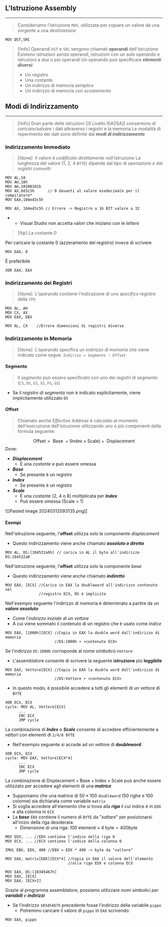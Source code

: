 ## L'Istruzione Assembly
---
> Consideriamo l'istruzione `MOV`, utilizzata per copiare un valore da una *sorgente* a una *destinazione*

```assembly
MOV DST,SRC
```

>[!info] Operandi
>`DST` e `SRC` vengono chiamati **operandi** dell'istruzione
>Esistono istruzioni *senza* operandi, istruzioni con *un solo* operando e istruzioni a *due o più* operandi
>Un operando può specificare ***elementi diversi***:
>- Un registro
>- Una costante
>- Un indirizzo di memoria *semplice*
>- Un indirizzo di memoria con *scostamento*

## Modi di Indirizzamento
---
>[!info]
>Gran parte delle istruzioni [[Il Livello ISA|ISA]] consentono di *caricare/salvare* i dati attraverso i registri e la memoria
>Le modalità di reperimento dei dati sono definite dai ***modi di indirizzamento***


### Indirizzamento Immediato
>[!done] ‎ 
>Il valore è *codificato direttamente nell'istruzione*
>La lunghezza del valore (1, 2, 4 `BYTE`) dipende dal tipo di *operazione e dai registri coinvolti*

```assembly
MOV AL,10 
MOV AH,10h 
MOV AH,10100101b 
MOV AX,0d3c5h      // 0 davanti al valore esadecimale per il compilatore* 
MOV EAX,104ed3c5h

MOV AX, 104ed3c5h // Errore -> Registro a 16 BIT valore a 32
```
* * Visual Studio non accetta valori che iniziano con le *lettere*

>[!tip] La costante $0$

Per caricare la costante $0$ (azzeramento del registro) invece di scrivere
```assembly
MOV EAX, 0
```
È preferibile
```assembly
XOR EAX, EAX
```
### Indirizzamento dei Registri
>[!done] ‎ 
>L'operando contiene l'indicazione di uno *specifico registro* della `CPU`

```assembly
MOV AL, AH
MOV CX, AX
MOV EAX, EBX

MOV AL, CX    //Errore dimensioni di registri diverse
```

### Indirizzamento in Memoria
>[!done] ‎ 
>L'operando specifica un *indirizzo di memoria* che viene indicato come segue:
>`Indirizo = Segmento : Offset`

#### Segmento
>Il *segmento* può essere specificato con uno dei registri di segmento (`CS`, `DS`, `ES`, `SS`, `FS`, `GS`)

- Se il *registro di segmento* non è indicato esplicitamente, viene implicitamente utilizzato `DS`

#### Offset
>Chiamato anche *Effective Address* è calcolato al momento dell'esecuzione dell'istruzione utilizzando uno o più componenti della formula seguente:

$$
\text{Offset}= \text{ Base } +(\text{Index}\times\text{Scale})+\text{ Displacement}
$$
Dove:
- ***Displacement***
	- È una *costante* e può essere omessa
- ***Base***
	- Se presente è un *registro*
- ***Index***
	- Se presente è un *registro*
- ***Scale***
	- È una *costante* (2, 4 o 8) moltiplicata per ***Index***
	- Può essere omessa ($\text{Scale = 1}$)

![[Pasted image 20240312093135.png]]
#### Esempi
Nell'istruzione seguente, l'**offset** utilizza solo  la componente *displacement*
- Questo indirizzamento viene anche chiamato ***assoluto o diretto***

```assembly
MOV AL, DS:[104532a0h] // carica in AL il byte all'indirizzo DS:104532a0
```

Nell'istruzione seguente, l'**offset** utilizza solo la componente *base*
- Questo indirizzamento viene anche chiamato ***indiretto***
```assembly
MOV EAX, [ECX] //Carica in EAX la doubleword all'indirizzo contenuto nel
               //registro ECX, DS è implicito 
```

Nell'esempio seguente l'indirizzo di memoria è determinato a partire da un ***valore assoluto***
- Come l'*indirizzo* *iniziale di un vettore*
- A cui viene sommato il contenuto di un registro che è usato come *indice*

```assembly
MOV EAX, [1000h][ECX] //Copia in EAX la double word dall'indirizzo di memoria
					  //DS:1000h + <contenuto ECX>
```

Se l'indirizzo `DS:1000h` corrisponde al nome *simbolico* `Vettore`
- L'assemblatore consente di scrivere la seguente **istruzione** più **leggibile**

```assembly
MOV EAX, Vettore[ECX] //Copia in EAX la double word dall'indirizzo di memoria
					  //DS:Vettore + <contenuto ECX>
```

- In questo modo, è possibile accedere a tutti gli elementi di un vettore di `BYTE`

```assembly
XOR ECX, ECX
cycle: MOV AL, Vettore[ECX]
	  ...
	  INC ECX
	  JMP cycle	
```

La combinazione di ***Index*** e ***Scale*** consente di accedere efficientemente a vettori con elementi di `2/4/8 BYTE`
- Nell'esempio seguente si accede ad un vettore di **doubleword**

```assembly
XOR ECX, ECX
cycle: MOV EAX, Vettore[ECX*4]
	  ...
	  INC ECX
	  JMP cycle	
```

La combinazione di $\text{Displacement}+\text{Base}+\text{Index}\times\text{Scale}$ può anche essere utilizzato per accedere agli elementi di una ***matrice***
- Supponiamo che una matrice di $50\times100$ `doubleword` ($50$ righe e $100$ colonne) sia dichiarata come variabile `matrix`
- Si voglia accedere all'elemento che si trova alla ***riga*** il cui indice è in `EDX` e alla colonna in `ECX`
- La ***base*** `EBX` contiene il numero di `BYTE` da "*saltare*" per posizionarsi all'inizio della riga desiderata:
	- Dimensione di una riga: $100 \text{ elementi} \times4 \text{ byte}=400\text{byte}$

```assembly
MOV EDX, ... //EDX contiene l'indice della riga 0
MOV ECX, ... //ECX contiene l'indice della colonna 0

IMUL EBX, EDX, 400 //EBX = EDX * 400 -> byte da "saltare"

MOV EAX, matrix[EBX][ECX*4] //Copia in EAX il valore dell'elemento  
                            //alla riga EDX e colonna ECX
```

```assembly
MOV EAX, DS:[10345467h]
MOV EAX, [ECX]
MOV EAX, [ECX+2]
```



Grazie al programma assemblatore, possiamo utilizzare *nomi simbolici per **variabili** e **indirizzi***
- Se l'indirizzo `10345467h` precedente fosse l'indirizzo della variabile `pippo`
	- Potremmo caricare il valore di `pippo` in `EAX` scrivendo:

```assembly
MOV EAX, pippo
```